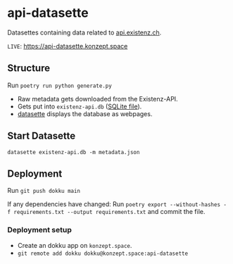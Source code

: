 # api-datasette

Datasettes containing data related to [api.existenz.ch](https://api.existenz.ch).

`LIVE`: <https://api-datasette.konzept.space>

## Structure

Run `poetry run python generate.py`

- Raw metadata gets downloaded from the Existenz-API.
- Gets put into `existenz-api.db` ([SQLite file](https://sqlite.org)).
- [datasette](https://datasette.io) displays the database as webpages.

## Start Datasette

`datasette existenz-api.db -m metadata.json`

## Deployment

Run `git push dokku main`

If any dependencies have changed: Run `poetry export --without-hashes -f requirements.txt --output requirements.txt` and commit the file.

### Deployment setup

- Create an dokku app on `konzept.space`.
- `git remote add dokku dokku@konzept.space:api-datasette`
